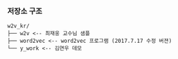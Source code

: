 ### 저장소 구조 ###

```
w2v_kr/
├── w2v <-- 최재웅 교수님 샘플
├── word2vec <-- word2vec 프로그램 (2017.7.17 수정 버젼)
└── y_work <-- 김연우 데모 
```
